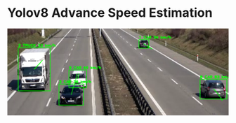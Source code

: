 # Yolov8 Advance Speed Estimation

<img src="./resimler/resim_1.png" alt="Yolov8 ile Hız Tahmini" width="1280">
